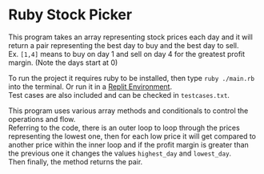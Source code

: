 # Ruby Stock Picker
This program takes an array representing stock prices each day and it will return a pair representing the best day to buy and the best day to sell.  
Ex. `[1,4]` means to buy on day 1 and sell on day 4 for the greatest profit margin. (Note the days start at 0)

To run the project it requires ruby to be installed, then type `ruby ./main.rb` into the terminal. Or run it in a [Replit Environment](https://replit.com/languages/ruby).  
Test cases are also included and can be checked in `testcases.txt`.

This program uses various array methods and conditionals to control the operations and flow.  
Referring to the code, there is an outer loop to loop through the prices representing the lowest one, then for each low price it will get compared to another price within the inner loop and if the profit margin is greater than the previous one it changes the values `highest_day` and `lowest_day`.  
Then finally, the method returns the pair.